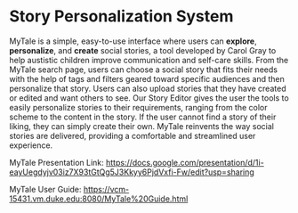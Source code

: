 Story Personalization System
====

MyTale is a simple, easy-to-use interface where users can **explore**, 
**personalize**, and **create** social stories, a tool developed by Carol Gray
to help austistic children improve communication and self-care skills. From the 
MyTale search page, users can choose a social story that fits their needs with 
the help of tags and filters geared toward specific audiences and then 
personalize that story. Users can also upload stories that they have created or 
edited and want others to see. Our Story Editor gives the user the tools to 
easily personalize stories to their requirements, ranging from the color scheme 
to the content in the story. If the user cannot find a story of their liking, 
they can simply create their own. MyTale reinvents the way social stories are 
delivered, providing a comfortable and streamlined user experience.

MyTale Presentation Link: 
https://docs.google.com/presentation/d/1i-eayUegdyjv03iz7X93tGtQg5J3Kkyy6PjdVxfi-Fw/edit?usp=sharing

MyTale User Guide: https://vcm-15431.vm.duke.edu:8080/MyTale%20Guide.html